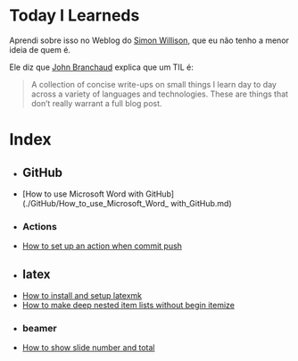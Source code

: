 # Today I Learneds

Aprendi sobre isso no Weblog do [Simon Willison](https://simonwillison.net/2020/Apr/20/self-rewriting-readme/), 
que eu não tenho a menor ideia de quem é.

Ele diz que [John Branchaud](https://github.com/jbranchaud/til) explica que um TIL é:

> A collection of concise write-ups on small things I learn day to day across a variety
> of languages and technologies. These are things that don’t really warrant a full blog post.
# Index
 * ## GitHub
- [How to use Microsoft Word  with GitHub](./GitHub/How_to_use_Microsoft_Word_ with_GitHub.md)
 * ### Actions
- [How to set up an action when commit push](./GitHub/Actions/How_to_set_up_an_action_when_commit_push.md)
 * ## latex
- [How to install and setup latexmk](./latex/How_to_install_and_setup_latexmk.md)
- [How to make deep nested item lists without begin itemize](./latex/How_to_make_deep_nested_item_lists_without_begin_itemize.md)
 * ### beamer
- [How to show slide number and total](./latex/beamer/How_to_show_slide_number_and_total.md)
